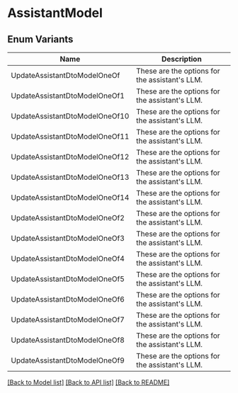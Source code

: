 # AssistantModel

## Enum Variants

| Name | Description |
|---- | -----|
| UpdateAssistantDtoModelOneOf | These are the options for the assistant&#39;s LLM. |
| UpdateAssistantDtoModelOneOf1 | These are the options for the assistant&#39;s LLM. |
| UpdateAssistantDtoModelOneOf10 | These are the options for the assistant&#39;s LLM. |
| UpdateAssistantDtoModelOneOf11 | These are the options for the assistant&#39;s LLM. |
| UpdateAssistantDtoModelOneOf12 | These are the options for the assistant&#39;s LLM. |
| UpdateAssistantDtoModelOneOf13 | These are the options for the assistant&#39;s LLM. |
| UpdateAssistantDtoModelOneOf14 | These are the options for the assistant&#39;s LLM. |
| UpdateAssistantDtoModelOneOf2 | These are the options for the assistant&#39;s LLM. |
| UpdateAssistantDtoModelOneOf3 | These are the options for the assistant&#39;s LLM. |
| UpdateAssistantDtoModelOneOf4 | These are the options for the assistant&#39;s LLM. |
| UpdateAssistantDtoModelOneOf5 | These are the options for the assistant&#39;s LLM. |
| UpdateAssistantDtoModelOneOf6 | These are the options for the assistant&#39;s LLM. |
| UpdateAssistantDtoModelOneOf7 | These are the options for the assistant&#39;s LLM. |
| UpdateAssistantDtoModelOneOf8 | These are the options for the assistant&#39;s LLM. |
| UpdateAssistantDtoModelOneOf9 | These are the options for the assistant&#39;s LLM. |

[[Back to Model list]](../README.md#documentation-for-models) [[Back to API list]](../README.md#documentation-for-api-endpoints) [[Back to README]](../README.md)


